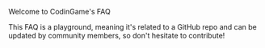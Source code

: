Welcome to CodinGame's FAQ

This FAQ is a playground, meaning it's related to a GitHub repo and can be updated by community members, so don't hesitate to contribute!